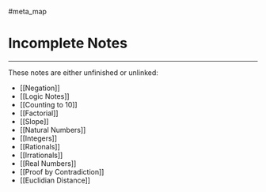 #meta_map 
# Incomplete Notes
---
These notes are either unfinished or unlinked:
- [[Negation]]
- [[Logic Notes]]
- [[Counting to 10]]
- [[Factorial]]
- [[Slope]]
- [[Natural Numbers]]
- [[Integers]]
- [[Rationals]]
- [[Irrationals]]
- [[Real Numbers]]
- [[Proof by Contradiction]]
- [[Euclidian Distance]]